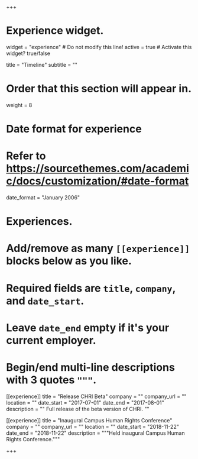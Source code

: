 +++
# Experience widget.
widget = "experience"  # Do not modify this line!
active = true  # Activate this widget? true/false

title = "Timeline"
subtitle = ""

# Order that this section will appear in.
weight = 8

# Date format for experience
#   Refer to https://sourcethemes.com/academic/docs/customization/#date-format
date_format = "January 2006"

# Experiences.
#   Add/remove as many `[[experience]]` blocks below as you like.
#   Required fields are `title`, `company`, and `date_start`.
#   Leave `date_end` empty if it's your current employer.
#   Begin/end multi-line descriptions with 3 quotes `"""`.
[[experience]]
  title = "Release CHRI Beta"
  company = ""
  company_url = ""
  location = ""
  date_start = "2017-07-01"
  date_end = "2017-08-01"
  description = ""
  Full release of the beta version of CHRI.
  ""

[[experience]]
  title = "Inaugural Campus Human Rights Conference"
  company = ""
  company_url = ""
  location = ""
  date_start = "2018-11-22"
  date_end = "2018-11-22"
  description = """Held inaugural Campus Human Rights Conference."""

+++

